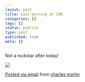 ```yaml
---
layout: post
title: Last morning at CNR.
categories: []
tags: []
status: publish
type: post
published: true
meta: {}
---
```


Not a rockstar after today! 

![]({{site.baseurl}}/assets/posterous/charlesmartin/10/20101018-lastcnr.jpg)

[Posted via email](http://posterous.com)  from 
[charles martin](http://charlesmartin.posterous.com/last-morning-at-cnr)
